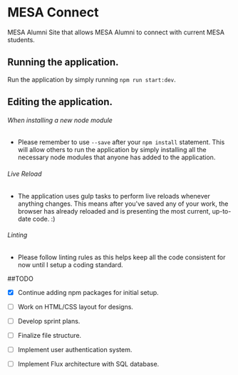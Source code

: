 # MESA Connect
MESA Alumni Site that allows MESA Alumni to connect with current MESA students.

## Running the application.
Run the application by simply running `npm run start:dev`.

## Editing the application.
###### When installing a new node module
* Please remember to use `--save` after your `npm install` statement. This will allow others to run the application by simply installing all the necessary node modules that anyone has added to the application.

###### Live Reload
* The application uses gulp tasks to perform live reloads whenever anything changes. This means after you've saved any of your work, the browser has already reloaded and is presenting the most current, up-to-date code. :)

###### Linting
* Please follow linting rules as this helps keep all the code consistent for now until I setup a coding standard.

##TODO
- [x] Continue adding npm packages for initial setup.
- [ ] Work on HTML/CSS layout for designs.
- [ ] Develop sprint plans.
- [ ] Finalize file structure.
- [ ] Implement user authentication system.
- [ ] Implement Flux architecture with SQL database.

